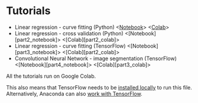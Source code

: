 # Tutorials

- Linear regression - curve fitting (Python) <[Notebook][part1_notebook]> <[Colab][part1_colab]>
- Linear regression - cross validation (Python) <[Notebook][part2_notebook]> <[Colab][part2_colab]>
- Linear regression - curve fitting (TensorFlow) <[Notebook][part3_notebook]> <[Colab][part2_colab]>
- Convolutional Neural Network - image segmentation (TensorFlow) <[Notebook][part4_notebook]> <[Colab][part3_colab]>

All the tutorials run on Google Colab.

This also means that TensorFlow needs to be [installed locally][tf_install] to run this file. Alternatively, Anaconda can also [work with TensorFlow][tf_conda].


[part1_notebook]: https://github.com/yipenghu/ipmi/tutorials/blob/master/01-CurveFitting.ipynb
[part1_colab]: https://colab.research.google.com/github/yipenghu/ipmi/tutorials/blob/master/01-CurveFitting.ipynb

[tf_install]: https://www.tensorflow.org/install/
[tf_conda]: https://www.anaconda.com/blog/developer-blog/tensorflow-in-anaconda/
